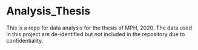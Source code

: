 # Analysis_Thesis
This is a repo for data analysis for the thesis of MPH, 2020.
The data used in this project are de-identified but not included in the repository due to confidentiality.
